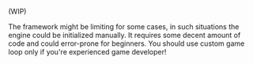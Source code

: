 (WIP)

The framework might be limiting for some cases, in such situations the engine could be initialized manually. It
requires some decent amount of code and could error-prone for beginners. You should use custom game loop only if
you're experienced game developer!